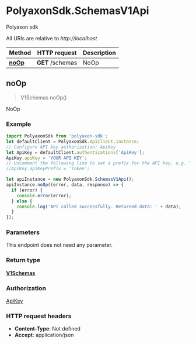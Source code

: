 # PolyaxonSdk.SchemasV1Api

Polyaxon sdk

All URIs are relative to *http://localhost*

Method | HTTP request | Description
------------- | ------------- | -------------
[**noOp**](SchemasV1Api.md#noOp) | **GET** /schemas | NoOp



## noOp

> V1Schemas noOp()

NoOp

### Example

```javascript
import PolyaxonSdk from 'polyaxon-sdk';
let defaultClient = PolyaxonSdk.ApiClient.instance;
// Configure API key authorization: ApiKey
let ApiKey = defaultClient.authentications['ApiKey'];
ApiKey.apiKey = 'YOUR API KEY';
// Uncomment the following line to set a prefix for the API key, e.g. "Token" (defaults to null)
//ApiKey.apiKeyPrefix = 'Token';

let apiInstance = new PolyaxonSdk.SchemasV1Api();
apiInstance.noOp((error, data, response) => {
  if (error) {
    console.error(error);
  } else {
    console.log('API called successfully. Returned data: ' + data);
  }
});
```

### Parameters

This endpoint does not need any parameter.

### Return type

[**V1Schemas**](V1Schemas.md)

### Authorization

[ApiKey](../README.md#ApiKey)

### HTTP request headers

- **Content-Type**: Not defined
- **Accept**: application/json

